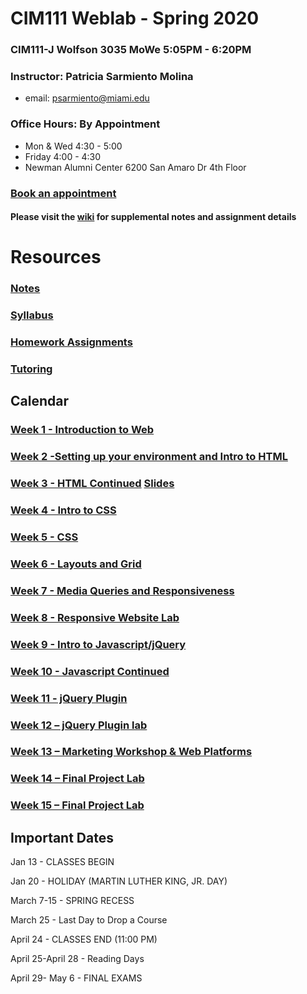 # CIM111 Weblab - Spring 2020

### CIM111-J Wolfson 3035 MoWe 5:05PM - 6:20PM

### Instructor: Patricia Sarmiento Molina
* email: psarmiento@miami.edu

### Office Hours: By Appointment
* Mon & Wed 4:30 - 5:00
* Friday 4:00 - 4:30
* Newman Alumni Center 6200 San Amaro Dr 4th Floor
### [Book an appointment](https://outlook.office365.com/owa/calendar/OfficeHours2@miamiedu.onmicrosoft.com/bookings/)

#### Please visit the [wiki](https://github.com/UMInteractive/Weblab/wiki) for supplemental notes and assignment details


# Resources
###  [Notes](https://github.com/UMInteractive/Weblab/tree/master/notes)
###  [Syllabus](https://github.com/psarmientom/weblab/blob/master/CIM111-General-Weblab.pdf)
###  [Homework Assignments](https://github.com/UMInteractive/Weblab/blob/master/notes/0-Assignments.md)
### [Tutoring](https://github.com/UMInteractive/Weblab/blob/master/notes/Tutoring.md)

## Calendar

### [Week 1 - Introduction to Web](https://github.com/UMInteractive/Weblab/blob/master/notes/1-Intro-to-the-WWW.md)

### [Week 2 -Setting up your environment and Intro to HTML](https://github.com/UMInteractive/Weblab/blob/master/notes/Setting-Up-Your-Environment.md)

### [Week 3 - HTML Continued](https://github.com/UMInteractive/Weblab/blob/master/notes/2-HTML.md) [Slides](https://psarmientom.github.io/slides/week2/#slide=1)

### [Week 4 - Intro to CSS](https://github.com/UMInteractive/Weblab/blob/master/notes/3-CSS.md)

### [Week 5 - CSS](https://github.com/UMInteractive/Weblab/blob/master/notes/3-CSS.md)

### [Week 6 - Layouts and Grid](https://github.com/UMInteractive/Weblab/blob/master/notes/5-Layout.md)

### [Week 7 - Media Queries and Responsiveness](https://github.com/UMInteractive/Weblab/blob/master/notes/4-Media-Queries.md)

### [Week 8 - Responsive Website Lab](https://github.com/UMInteractive/Weblab/blob/master/notes/0-Assignments.md#responsive-site)

### [Week 9 - Intro to Javascript/jQuery](https://github.com/UMInteractive/Weblab/blob/master/notes/6-Javascript.md)

### [Week 10 - Javascript Continued](https://github.com/UMInteractive/Weblab/blob/master/notes/6-Javascript.md)

### [Week 11 - jQuery Plugin](https://github.com/UMInteractive/Weblab/blob/master/notes/7-jQuery-Plugins.md)

### [Week 12 – jQuery Plugin lab](https://github.com/UMInteractive/Weblab/blob/master/notes/0-Assignments.md#creative-brief-wireframe-inspirations)

### [Week 13 – Marketing Workshop & Web Platforms](https://github.com/UMInteractive/Weblab/blob/master/notes/9-S.E.O..md)

### [Week 14 – Final Project Lab](https://github.com/UMInteractive/Weblab/blob/master/notes/0-Assignments.md#final-project-300-points)

### [Week 15 – Final Project Lab](https://github.com/UMInteractive/Weblab/blob/master/notes/0-Assignments.md#final-project-300-points)


## Important Dates
Jan 13 - CLASSES BEGIN

Jan 20 - HOLIDAY (MARTIN LUTHER KING, JR. DAY)

March 7-15 - SPRING RECESS

March 25 - Last Day to Drop a Course

April 24 - CLASSES END  (11:00 PM)

April 25-April 28 - Reading Days

April 29- May 6 - FINAL EXAMS
